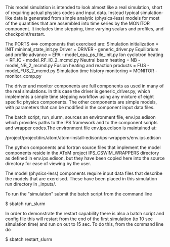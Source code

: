 This model simulation is intended to look almost like a real simulation, short of 
requiring actual physics codes and input data.  Instead typical simulation-like data is 
generated from simple analytic (physics-less) models for most of the quantities that are 
assembled into time series by the MONITOR component.  It includes time stepping, 
time varying scalars and profiles, and checkpoint/restart.

The PORTS <==> components that exercised are:
Simulation initialization = INIT  minimal_state_init.py
Driver = DRIVER - generic_driver.py
Equilibrium and profile advance = EPA - model_epa_ps_file_init.py
Ion cyclotron heating = RF_IC - model_RF_IC_2_mcmd.py
Neutral beam heating = NB - model_NB_2_mcmd.py
Fusion heating and reaction products = FUS - model_FUS_2_mcmd.py
Simulation time history monitoring = MONITOR -  monitor_comp.py

The driver and monitor components are full components as used in many of the real 
simulations.  In this case the driver is generic_driver.py, which implements a simple 
time stepping workflow using any mixture of eight specific physics components.  The other 
components are simple models, with parameters that can be modified in the component 
input data files.  

The batch script, run_slurm, sources an environment file, env.ips.edison which provides
paths to the IPS framework and to the component scripts and wrapper codes.The environment 
file env.ips.edison is maintained at:

/project/projectdirs/atom/atom-install-edison/ips-wrappers/env.ips.edison

The python components and fortran source files that implement the model 
components reside in the AToM project IPS_CSWIM_WRAPPERS directory as defined in 
env.ips.edison, but they have been copied here into the source directory for ease of 
viewing by the user.

The model (physics-less) components require input data files that describe the models that
are exercised.  These have been placed in this  simulation run directory in _inputs/.

To run the "simulation" submit the batch script from the command line

$ sbatch run_slurm

In order to demonstrate the restart capability there is also a batch script and config
file this will restart from the end of the first simulation (to 10 sec simulation time) 
and run on out to 15 sec.  To do this, from the command line do

$ sbatch restart_slurm

